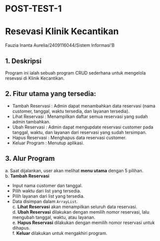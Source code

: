 # POST-TEST-1 
# Resevasi Klinik Kecantikan
Fauzia Inanta Aurelia/2409116044/Sistem Informasi'B

## 1. Deskripsi
Program ini ialah sebuah  program CRUD sederhana untuk mengelola resevasi di Klinik Kecantikan.

## 2. Fitur utama yang tersedia:
- Tambah Reservasi : Admin dapat menambahkan data reservasi (nama customer, tanggal, waktu tersedia, dan layanan tersedia).
- Lihat Reservasi  : Menampilkan daftar semua reservasi yang sudah admin tambahkan.
- Ubah Reservasi   : Admin dapat mengupdate reservasi customer pada tanggal, waktu, dan layanan dari reservasi yang sudah tersimpan.
- Hapus Reservasi  : Menghapus data reservasi customer.
- Keluar Program   : Menutup aplikasi.

## 3. Alur Program
a. Saat dijalankan, user akan melihat **menu utama** dengan 5 pilihan.  
b. **Tambah Reservasi**  
   - Input nama customer dan tanggal.  
   - Pilih waktu dari list yang tersedia.  
   - Pilih layanan dari list yang tersedia.  
   - Data disimpan dalam `ArrayList`.  
c. **Lihat Reservasi** akan menampilkan seluruh data reservasi.  
d. **Ubah Reservasi** dilakukan dengan memilih nomor reservasi, lalu mengubah tanggal, waktu, atau layanan.  
e. **Hapus Reservasi** dilakukan dengan memilih nomor reservasi untuk dihapus.  
f. **Keluar** dilakukan untuk mengakhiri program.  



 



